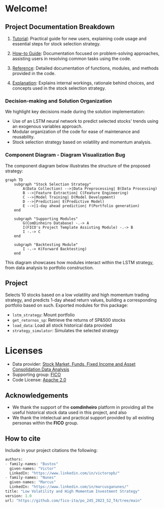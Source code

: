 # Welcome!

## Project Documentation Breakdown

1. [Tutorial](./tutorials.md): Practical guide for new users, explaining code usage and essential steps for stock selection strategy.

2. [How-to Guide](./how-to-guides.md): Documentation focused on problem-solving approaches, assisting users in resolving common tasks using the code.

3. [Reference](./reference.md): Detailed documentation of functions, modules, and methods provided in the code.

4. [Explanation](./explanation.md): Explains internal workings, rationale behind choices, and concepts used in the stock selection strategy.

### Decision-making and Solution Organization

We highlight key decisions made during the solution implementation:

- Use of an LSTM neural network to predict selected stocks' trends using an exogenous variables approach.
- Modular organization of the code for ease of maintenance and reusability.
- Stock selection strategy based on volatility and momentum analysis.

### Component Diagram - Diagram Visualization Bug

The component diagram below illustrates the structure of the proposed strategy:

```mermaid
graph TD
    subgraph "Stock Selection Strategy"
        A(Data Collection) -->|Data Preprocessing| B(Data Processing)
        B -->|Feature Extraction| C(Feature Engineering)
        C -->|Model Training| D(Model Development)
        D -->|Prediction| E(Predictive Model)
        E -->|1-day ahead prediction| F(Portfolio generation)
    end

    subgraph "Supporting Modules"
        G(ComDinheiro Database) -.-> A
        I(FICO's Project Template Assisting Module) -.-> B
        I -.-> C
    end

    subgraph "Backtesting Module"
        I -.-> K(Forward Backtesting)
    end

```

This diagram showcases how modules interact within the LSTM strategy, from data analysis to portfolio construction.

## Project

Selects 10 stocks based on a low volatility and high momentum trading strategy, and predicts 1-day ahead return values, building a corresponding portfolio based on such. Exported modules for this package:

- `lstm_strategy`: Mount portfolio
- `get_retornos_sp`: Retrieve the returns of SP&500 stocks
- `load_data`: Load all stock historical data provided
- `strategy_simulator`: Simulates the selected strategy

# Licenses

- Data provider: [Stock Market, Funds, Fixed Income and Asset Consolidation Data Analysis](https://www.comdinheiro.com.br/)
- Supporting group: [FICO](https://fico-ita.github.io/)
- Code License: [Apache 2.0](https://www.apache.org/licenses/LICENSE-2.0)

## Acknowledgements

- We thank the support of the **comdinheiro** platform in providing all the useful historical stock data used in this project, and also
- We thank the intelectual and practical support provided by all existing personas within the **FICO** group.

## How to cite

Include in your project citations the following:
```python
authors:
- family-names: "Bustos"
  given-names: "Victor"
  LinkedIn: "https://www.linkedin.com/in/victoropb/"
- family-names: "Nunes"
  given-names: "Marcus"
  LinkedIn: "https://www.linkedin.com/in/marcusganunes/"
title: "Low Volatility and High Momentum Investment Strategy"
version: 1.0
url: "https://github.com/fico-ita/po_245_2023_S2_T4/tree/main"
```
